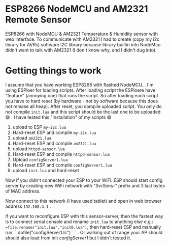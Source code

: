# ESP8266 NodeMCU and AM2321 Remote Sensor
ESP8266 with NodeMCU &amp; AM2321 Temperature &amp; Humidity sensor with web interface.
To communicate with AM2321 I had to create (copy my i2c library for AVRs) software I2C library because library builtin into NodeMcu didn't want to talk with AM2321 (I don't know why, and I didn't dug into).


# Getting things to work
I assume that you have working ESP8266 with flashed NodeMCU...
I'm using ESPloer for loading scripts. After loading script the ESPloere have "feature" (annoying one) that runs the script. So after loading each script you have to hard reset (by hardware - not by software because this does not release all heap).
After reset, you compile uploaded script. You only do not compile ```init.lua``` and this script should be the last one to be uploaded :smile: .
I have tested this "installation" of my scripts :smile: 

1. upload to ESP ```my-i2c.lua```
2. Hard-reset ESP and compile ```my-i2c.lua```
3. upload ```am2321.lua```
4. Hard-reset ESP and compile ```am2321.lua```
5. upload ```httpd-sensor.lua```
6. Hard-reset ESP and compile ```httpd-sensor.lua```
7. Upload ```configServer1.lua```
8. Hard-reset ESP and compile ```configServer1.lua```
9. upload ```init.lua``` and hard-reset

Now if you didn't connected your ESP to your WiFi. ESP should start config server by creating new WiFi network with "SvrSens-" prefix and 3 last bytes of MAC address.

Now connect to this network (I have used tablet) and open in web browser address ```192.168.4.1``` .

If you want to reconfigure ESP with this sensor-server, then the fastest way is to connect serial console and rename ```init.lua``` to anything else e.g.: ```=file.rename("init.lua","init0.lua")```, then hard-reset ESP and manually run ```dofile("configServer1.lc")```` . 
Or walking out of range your AP should should also load from init *configServer1* but I didn't tested it.


